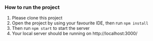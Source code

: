 ### How to run the project
1. Please clone this project
2. Open the project by using your favourite IDE, then run ```npm install```
3. Then run ```npm start``` to start the server
4. Your local server should be running on http://localhost:3000/
